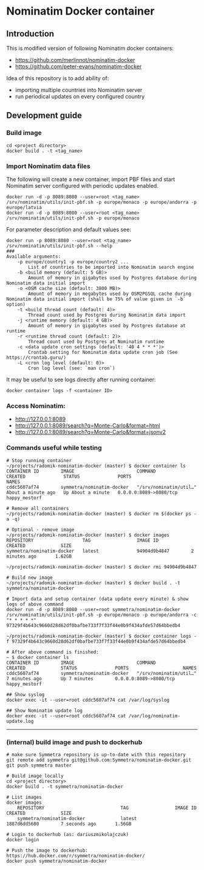Nominatim Docker container
==========================

## Introduction

This is modified version of following Nominatim docker containers:

- https://github.com/merlinnot/nominatim-docker
- https://github.com/peter-evans/nominatim-docker

Idea of this repository is to add ability of:
- importing multiple countries into Nominatim server
- run periodical updates on every configured country

## Development guide

### Build image
```shell
cd <project directory>
docker build . -t <tag_name>
```

### Import Nominatim data files

The following will create a new container, import PBF files and start Nominatim server configured with periodic updates enabled.

```shell
docker run -d -p 8089:8080 --user=root <tag_name> /srv/nominatim/utils/init-pbf.sh -p europe/monaco -p europe/andorra -p europe/latvia
docker run -d -p 8089:8080 --user=root <tag_name> /srv/nominatim/utils/init-pbf.sh -p europe/monaco
```

For parameter description and default values see:
```shell
docker run -p 8089:8080 --user=root <tag_name> /srv/nominatim/utils/init-pbf.sh --help
###
Available arguments:
	-p europe/country1 -p europe/country2 ...
		List of countries to be imported into Nominatim search engine
	-b <build memory (default: 5 GB)>
		Amount of memory in gigabytes used by Postgres database during Nominatim data initial import
	-o <OSM cache size (default: 3800 MB)>
		Amount of memory in megabytes used by OSM2PGSQL cache during Nominatim data initial import (shall be 75% of value given in `-b` option)
	-t <build thread count (default: 4)>
		Thread count used by Postgres during Nominatim data import
	-j <runtime memory (default: 4 GB)>
		Amount of memory in gigabytes used by Postgres database at runtime
	-r <runtime thread count (default: 2)>
		Thread count used by Postgres at Nominatim runtime
	-c <data update cron settings (default: '40 4 * * *')>
		Crontab setting for Nominatim data update cron job (See https://crontab.guru/)
	-L <cron log level (default: 0)>
		Cron log level (see: `man cron`)
```

It may be useful to see logs directly after running container:
```shell
docker container logs -f <container ID>
```

### Access Nominatim:
- http://127.0.0.1:8089
- http://127.0.0.1:8089/search?q=Monte-Carlo&format=html
- http://127.0.0.1:8089/search?q=Monte-Carlo&format=jsonv2

### Commands useful while testing

```shell
# Stop running container
~/projects/radomik-nominatim-docker (master) $ docker container ls
CONTAINER ID        IMAGE                       COMMAND                  CREATED              STATUS              PORTS                    NAMES
cddc5607af74        symmetra/nominatim-docker   "/srv/nominatim/util…"   About a minute ago   Up About a minute   0.0.0.0:8089->8080/tcp   happy_mestorf

# Remove all containers
~/projects/radomik-nominatim-docker (master) $ docker rm $(docker ps -a -q)

# Optional - remove image
~/projects/radomik-nominatim-docker (master) $ docker images
REPOSITORY                  TAG                 IMAGE ID            CREATED             SIZE
symmetra/nominatim-docker   latest              94904d9b4847        2 minutes ago       1.62GB

~/projects/radomik-nominatim-docker (master) $ docker rmi 94904d9b4847

# Build new image
~/projects/radomik-nominatim-docker (master) $ docker build . -t symmetra/nominatim-docker

# Import data and setup container (data update every minute) & show logs of above command
docker run -d -p 8089:8080 --user=root symmetra/nominatim-docker /srv/nominatim/utils/init-pbf.sh -p europe/monaco -p europe/andorra -c "* * * * *"
97329f4b643c9660d28d62df0bafbe733f7f33f44e0b9f434afde57d64bbedb4

~/projects/radomik-nominatim-docker (master) $ docker container logs -f 97329f4b643c9660d28d62df0bafbe733f7f33f44e0b9f434afde57d64bbedb4

# After above command is finished:
~ $ docker container ls
CONTAINER ID        IMAGE                       COMMAND                  CREATED             STATUS              PORTS                    NAMES
cddc5607af74        symmetra/nominatim-docker   "/srv/nominatim/util…"   7 minutes ago       Up 7 minutes        0.0.0.0:8089->8080/tcp   happy_mestorf

## Show syslog
docker exec -it --user=root cddc5607af74 cat /var/log/syslog

## Show Nominatim update log
docker exec -it --user=root cddc5607af74 cat /var/log/nominatim-update.log
```

---
### (internal) build image and push to dockerhub

```shell
# make sure Symmetra repository is up-to-date with this repository
git remote add symmetra git@github.com:Symmetra/nominatim-docker.git
git push symmetra master

# Build image locally 
cd <project directory>
docker build . -t symmetra/nominatim-docker

# List images
docker images
	REPOSITORY                            TAG                 IMAGE ID            CREATED             SIZE
	symmetra/nominatim-docker             latest              1887d6dd5680        7 seconds ago       1.56GB

# Login to dockerhub (as: dariuszmikolajczuk)
docker login

# Push the image to dockerhub: https://hub.docker.com/r/symmetra/nominatim-docker/
docker push symmetra/nominatim-docker
```

